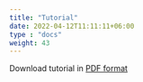 ```yaml
---
title: "Tutorial"
date: 2022-04-12T11:11:11+06:00
type : "docs"
weight: 43
---
```


Download tutorial in [PDF format](/external/doc/supercell_tutorial.pdf)

